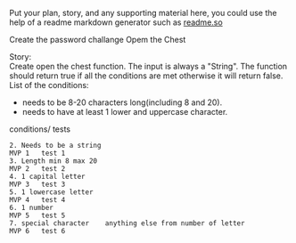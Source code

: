 Put your plan, story, and any supporting material here, you could use the help of a readme markdown generator such as [readme.so](https://readme.so/)



Create the password challange	Opem the Chest


Story: 						
Create open the chest function. The input is always a "String". The function should return true if all the conditions are met otherwise it will return false. 
List of the conditions: 
* needs to be 8-20 characters long(including 8 and 20).
* needs to have at least 1 lower and uppercase character.


conditions/ tests

    2. Needs to be a string                                             MVP 1   test 1
	3. Length min 8	max 20		                                        MVP 2	test 2
	4. 1 capital letter				                                    MVP 3	test 3
	5. 1 lowercase letter			                                    MVP 4	test 4
	6. 1 number				                                            MVP 5	test 5
	7. special character	anything else from number of letter			MVP 6	test 6
						




